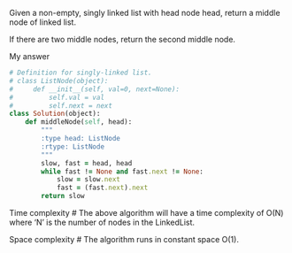 Given a non-empty, singly linked list with head node head, return a middle node of linked list.

If there are two middle nodes, return the second middle node.

My answer

```ruby
# Definition for singly-linked list.
# class ListNode(object):
#     def __init__(self, val=0, next=None):
#         self.val = val
#         self.next = next
class Solution(object):
    def middleNode(self, head):
        """
        :type head: ListNode
        :rtype: ListNode
        """
        slow, fast = head, head
        while fast != None and fast.next != None:
            slow = slow.next
            fast = (fast.next).next
        return slow
```

Time complexity #
The above algorithm will have a time complexity of O(N) where ‘N’ is the number of nodes in the LinkedList.

Space complexity #
The algorithm runs in constant space O(1).
